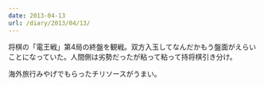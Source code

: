 ```yaml
---
date: 2013-04-13
url: /diary/2013/04/13/
---
```


将棋の「電王戦」第4局の終盤を観戦。双方入玉してなんだかもう盤面がえらいことになっていた。人間側は劣勢だったが粘って粘って持将棋引き分け。

海外旅行みやげでもらったチリソースがうまい。